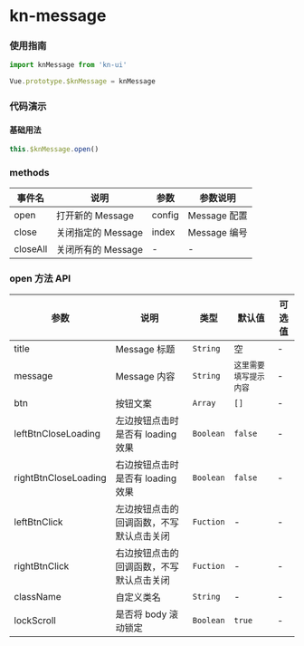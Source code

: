 <!-- 简体中文 -->

# kn-message

### 使用指南

```js
import knMessage from 'kn-ui'

Vue.prototype.$knMessage = knMessage
```

### 代码演示

#### 基础用法

```js
this.$knMessage.open()
```

### methods

| 事件名   | 说明               | 参数   | 参数说明     |
| -------- | ------------------ | ------ | ------------ |
| open     | 打开新的 Message   | config | Message 配置 |
| close    | 关闭指定的 Message | index  | Message 编号 |
| closeAll | 关闭所有的 Message | -      | -            |

### open 方法 API

| 参数                 | 说明                                     | 类型      | 默认值                 | 可选值 |
| -------------------- | ---------------------------------------- | --------- | ---------------------- | ------ |
| title                | Message 标题                             | `String`  | 空                     | -      |
| message              | Message 内容                             | `String`  | `这里需要填写提示内容` | -      |
| btn                  | 按钮文案                                 | `Array`   | `[]`                   | -      |
| leftBtnCloseLoading  | 左边按钮点击时是否有 loading 效果        | `Boolean` | `false`                | -      |
| rightBtnCloseLoading | 右边按钮点击时是否有 loading 效果        | `Boolean` | `false`                | -      |
| leftBtnClick         | 左边按钮点击的回调函数，不写默认点击关闭 | `Fuction` | -                      | -      |
| rightBtnClick        | 右边按钮点击的回调函数，不写默认点击关闭 | `Fuction` | -                      | -      |
| className            | 自定义类名                               | `String`  | -                      | -      |
| lockScroll           | 是否将 body 滚动锁定                     | `Boolean` | `true`                 | -      |
